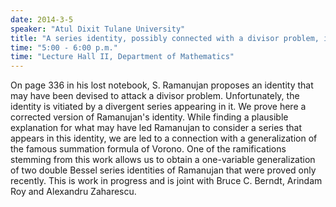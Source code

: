 ```yaml
---
date: 2014-3-5
speaker: "Atul Dixit Tulane University"
title: "A series identity, possibly connected with a divisor problem, in Ramanujan's Lost Notebook"
time: "5:00 - 6:00 p.m." 
time: "Lecture Hall II, Department of Mathematics"
---
```

On page 336 in his lost notebook, S. Ramanujan proposes an identity that
may have been devised to attack a divisor problem. Unfortunately, the
identity is vitiated by a divergent series appearing in it. We prove here
a corrected version of Ramanujan's identity. While finding a plausible
explanation for what may have led Ramanujan to consider a series that
appears in this identity, we are led to a connection with a generalization
of the famous summation formula of Vorono.  One of the ramifications
stemming from this work allows us to obtain a one-variable generalization
of two double Bessel series identities of Ramanujan that were proved only
recently. This is work in progress and is joint with Bruce C. Berndt,
Arindam Roy and Alexandru Zaharescu.
